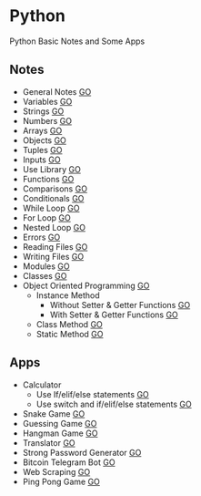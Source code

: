 # Python
Python Basic Notes and Some Apps

## Notes
  * General Notes [GO](https://github.com/HopeMashal/Python/blob/master/Notes/General_Notes.py)
  * Variables [GO](https://github.com/HopeMashal/Python/blob/master/Notes/Variables.py)
  * Strings [GO](https://github.com/HopeMashal/Python/blob/master/Notes/Strings.py)
  * Numbers [GO](https://github.com/HopeMashal/Python/blob/master/Notes/Numbers.py)
  * Arrays [GO](https://github.com/HopeMashal/Python/blob/master/Notes/Arrays.py)
  * Objects [GO](https://github.com/HopeMashal/Python/blob/master/Notes/Objects.py)
  * Tuples [GO](https://github.com/HopeMashal/Python/blob/master/Notes/Tuples.py)
  * Inputs [GO](https://github.com/HopeMashal/Python/blob/master/Notes/Input.py)
  * Use Library [GO](https://github.com/HopeMashal/Python/blob/master/Notes/Use_Library.py)
  * Functions [GO](https://github.com/HopeMashal/Python/blob/master/Notes/Functions.py)
  * Comparisons [GO](https://github.com/HopeMashal/Python/blob/master/Notes/Comparisons.py)
  * Conditionals [GO](https://github.com/HopeMashal/Python/blob/master/Notes/Conditionals.py)
  * While Loop [GO](https://github.com/HopeMashal/Python/blob/master/Notes/While_Loop.py)
  * For Loop [GO](https://github.com/HopeMashal/Python/blob/master/Notes/For_Loop.py)
  * Nested Loop [GO](https://github.com/HopeMashal/Python/blob/master/Notes/Nested_Loop.py)
  * Errors [GO](https://github.com/HopeMashal/Python/blob/master/Notes/Errors.py)
  * Reading Files [GO](https://github.com/HopeMashal/Python/blob/master/Notes/Reading_Files.py)
  * Writing Files [GO](https://github.com/HopeMashal/Python/blob/master/Notes/Writing_Files.py)
  * Modules [GO](https://github.com/HopeMashal/Python/blob/master/Notes/Modules.py)
  * Classes [GO](https://github.com/HopeMashal/Python/blob/master/Notes/Classes.py)
  * Object Oriented Programming [GO](https://github.com/HopeMashal/Python/blob/master/Notes/Object_Oriented_Programming.py)
    * Instance Method
      * Without Setter & Getter Functions [GO](https://github.com/HopeMashal/Python/blob/master/Notes/Student.py)
      * With Setter & Getter Functions [GO](https://github.com/HopeMashal/Python/blob/master/Notes/Students.py)
    * Class Method [GO](https://github.com/HopeMashal/Python/blob/master/Notes/Class_Method.py)
    * Static Method [GO](https://github.com/HopeMashal/Python/blob/master/Notes/Static_Method.py)

## Apps
  * Calculator 
    * Use If/elif/else statements [GO](https://github.com/HopeMashal/Python/blob/master/Apps/easy_calculator.py)
    * Use switch and if/elif/else statements [GO](https://github.com/HopeMashal/Python/blob/master/Apps/calculator.py)
  * Snake Game [GO](https://github.com/HopeMashal/Python/blob/master/Apps/Snake_Game.py)
  * Guessing Game [GO](https://github.com/HopeMashal/Python/blob/master/Apps/Guessing_Game.py)
  * Hangman Game [GO](https://github.com/HopeMashal/Python/blob/master/Apps/Hangman_Game.py)
  * Translator [GO](https://github.com/HopeMashal/Python/blob/master/Apps/Translator.py)
  * Strong Password Generator [GO](https://github.com/HopeMashal/Python/blob/master/Apps/Strong_Password_Generator.py)
  * Bitcoin Telegram Bot [GO](https://github.com/HopeMashal/Python/blob/master/Apps/Bitcoin_Telegram_Bot.py)
  * Web Scraping [GO](https://github.com/HopeMashal/Python/blob/master/Apps/Web_Scraping.py)
  * Ping Pong Game [GO](https://github.com/HopeMashal/Python/blob/master/Apps/Pong_Game.py)